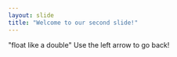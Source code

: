 ```yaml
---
layout: slide
title: "Welcome to our second slide!"
---
```

"float like a double"
Use the left arrow to go back!
